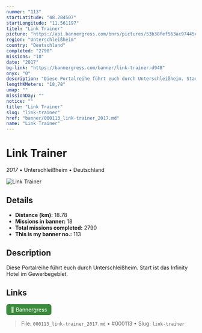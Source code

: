 ```yaml
---
nummer: "113"
startLatitude: "48.284507"
startLongitude: "11.561197"
titel: "Link Trainer"
picture: "https://api.bannergress.com/bnrs/pictures/53b38fef563ac97445c6b6bf6ca27a99"
region: "Unterschleißheim"
country: "Deutschland"
completed: "2790"
missions: "18"
date: "2017"
bg-link: "https://bannergress.com/banner/link-trainer-d948"
onyx: "0"
description: "Diese Portalreihe führt euch durch Unterschleißheim. Start ist das Infinity Hotel im Gewerbegebiet."
lengthKMeters: "18,78"
umap: ""
missionDay: ""
notice: ""
title: "Link Trainer"
slug: "link-trainer"
href: "banner/000113_link-trainer_2017.md"
name: "Link Trainer"
---
```

# Link Trainer

*2017* • Unterschleißheim • Deutschland

![Link Trainer](https://api.bannergress.com/bnrs/pictures/53b38fef563ac97445c6b6bf6ca27a99)



## Details
- **Distance (km):** 18.78
- **Missions in banner:** 18
- **Total missions completed:** 2790
- **This is my banner no.:** 113



## Description
Diese Portalreihe führt euch durch Unterschleißheim. Start ist das Infinity Hotel im Gewerbegebiet.



## Links
<a href="https://bannergress.com/banner/link-trainer-d948" target="_blank" style="display:inline-block;margin-right:8px;padding:6px 12px;background:#3c8b3c;color:#fff;text-decoration:none;border-radius:6px;">🔗 Bannergress</a>



> File: `000113_link-trainer_2017.md` • #000113 • Slug: `link-trainer`
